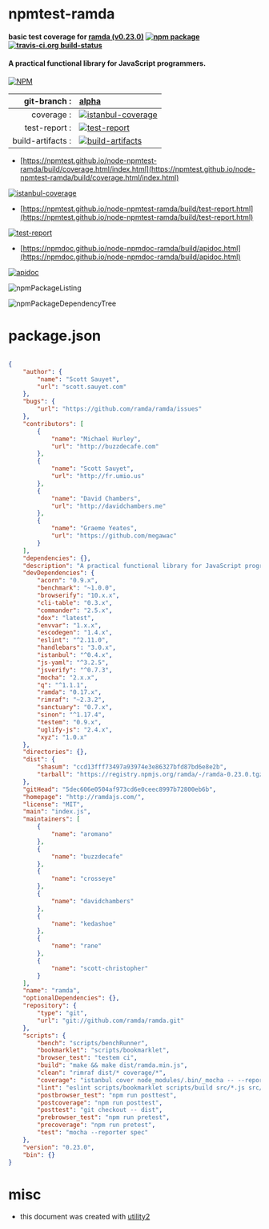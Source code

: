 # npmtest-ramda

#### basic test coverage for  [ramda (v0.23.0)](http://ramdajs.com/)  [![npm package](https://img.shields.io/npm/v/npmtest-ramda.svg?style=flat-square)](https://www.npmjs.org/package/npmtest-ramda) [![travis-ci.org build-status](https://api.travis-ci.org/npmtest/node-npmtest-ramda.svg)](https://travis-ci.org/npmtest/node-npmtest-ramda)

#### A practical functional library for JavaScript programmers.

[![NPM](https://nodei.co/npm/ramda.png?downloads=true&downloadRank=true&stars=true)](https://www.npmjs.com/package/ramda)

| git-branch : | [alpha](https://github.com/npmtest/node-npmtest-ramda/tree/alpha)|
|--:|:--|
| coverage : | [![istanbul-coverage](https://npmtest.github.io/node-npmtest-ramda/build/coverage.badge.svg)](https://npmtest.github.io/node-npmtest-ramda/build/coverage.html/index.html)|
| test-report : | [![test-report](https://npmtest.github.io/node-npmtest-ramda/build/test-report.badge.svg)](https://npmtest.github.io/node-npmtest-ramda/build/test-report.html)|
| build-artifacts : | [![build-artifacts](https://npmtest.github.io/node-npmtest-ramda/glyphicons_144_folder_open.png)](https://github.com/npmtest/node-npmtest-ramda/tree/gh-pages/build)|

- [https://npmtest.github.io/node-npmtest-ramda/build/coverage.html/index.html](https://npmtest.github.io/node-npmtest-ramda/build/coverage.html/index.html)

[![istanbul-coverage](https://npmtest.github.io/node-npmtest-ramda/build/screenCapture.buildCi.browser.%252Ftmp%252Fbuild%252Fcoverage.lib.html.png)](https://npmtest.github.io/node-npmtest-ramda/build/coverage.html/index.html)

- [https://npmtest.github.io/node-npmtest-ramda/build/test-report.html](https://npmtest.github.io/node-npmtest-ramda/build/test-report.html)

[![test-report](https://npmtest.github.io/node-npmtest-ramda/build/screenCapture.buildCi.browser.%252Ftmp%252Fbuild%252Ftest-report.html.png)](https://npmtest.github.io/node-npmtest-ramda/build/test-report.html)

- [https://npmdoc.github.io/node-npmdoc-ramda/build/apidoc.html](https://npmdoc.github.io/node-npmdoc-ramda/build/apidoc.html)

[![apidoc](https://npmdoc.github.io/node-npmdoc-ramda/build/screenCapture.buildCi.browser.%252Ftmp%252Fbuild%252Fapidoc.html.png)](https://npmdoc.github.io/node-npmdoc-ramda/build/apidoc.html)

![npmPackageListing](https://npmtest.github.io/node-npmtest-ramda/build/screenCapture.npmPackageListing.svg)

![npmPackageDependencyTree](https://npmtest.github.io/node-npmtest-ramda/build/screenCapture.npmPackageDependencyTree.svg)



# package.json

```json

{
    "author": {
        "name": "Scott Sauyet",
        "url": "scott.sauyet.com"
    },
    "bugs": {
        "url": "https://github.com/ramda/ramda/issues"
    },
    "contributors": [
        {
            "name": "Michael Hurley",
            "url": "http://buzzdecafe.com"
        },
        {
            "name": "Scott Sauyet",
            "url": "http://fr.umio.us"
        },
        {
            "name": "David Chambers",
            "url": "http://davidchambers.me"
        },
        {
            "name": "Graeme Yeates",
            "url": "https://github.com/megawac"
        }
    ],
    "dependencies": {},
    "description": "A practical functional library for JavaScript programmers.",
    "devDependencies": {
        "acorn": "0.9.x",
        "benchmark": "~1.0.0",
        "browserify": "10.x.x",
        "cli-table": "0.3.x",
        "commander": "2.5.x",
        "dox": "latest",
        "envvar": "1.x.x",
        "escodegen": "1.4.x",
        "eslint": "^2.11.0",
        "handlebars": "3.0.x",
        "istanbul": "^0.4.x",
        "js-yaml": "^3.2.5",
        "jsverify": "^0.7.3",
        "mocha": "2.x.x",
        "q": "^1.1.1",
        "ramda": "0.17.x",
        "rimraf": "~2.3.2",
        "sanctuary": "0.7.x",
        "sinon": "^1.17.4",
        "testem": "0.9.x",
        "uglify-js": "2.4.x",
        "xyz": "1.0.x"
    },
    "directories": {},
    "dist": {
        "shasum": "ccd13fff73497a93974e3e86327bfd87bd6e8e2b",
        "tarball": "https://registry.npmjs.org/ramda/-/ramda-0.23.0.tgz"
    },
    "gitHead": "5dec606e0504af973cd6e0ceec8997b72800eb6b",
    "homepage": "http://ramdajs.com/",
    "license": "MIT",
    "main": "index.js",
    "maintainers": [
        {
            "name": "aromano"
        },
        {
            "name": "buzzdecafe"
        },
        {
            "name": "crosseye"
        },
        {
            "name": "davidchambers"
        },
        {
            "name": "kedashoe"
        },
        {
            "name": "rane"
        },
        {
            "name": "scott-christopher"
        }
    ],
    "name": "ramda",
    "optionalDependencies": {},
    "repository": {
        "type": "git",
        "url": "git://github.com/ramda/ramda.git"
    },
    "scripts": {
        "bench": "scripts/benchRunner",
        "bookmarklet": "scripts/bookmarklet",
        "browser_test": "testem ci",
        "build": "make && make dist/ramda.min.js",
        "clean": "rimraf dist/* coverage/*",
        "coverage": "istanbul cover node_modules/.bin/_mocha -- --reporter spec",
        "lint": "eslint scripts/bookmarklet scripts/build src/*.js src/internal/*.js test/*.js test/**/*.js lib/sauce/*.js lib/bench/*.js",
        "postbrowser_test": "npm run posttest",
        "postcoverage": "npm run posttest",
        "posttest": "git checkout -- dist",
        "prebrowser_test": "npm run pretest",
        "precoverage": "npm run pretest",
        "test": "mocha --reporter spec"
    },
    "version": "0.23.0",
    "bin": {}
}
```



# misc
- this document was created with [utility2](https://github.com/kaizhu256/node-utility2)
